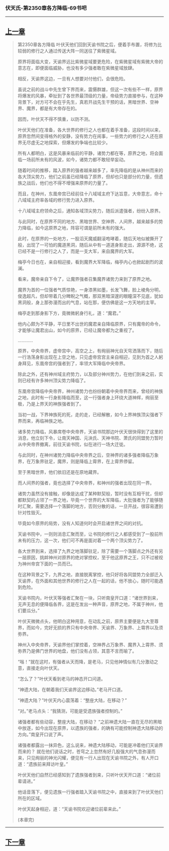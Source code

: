 ### 伏天氏-第2350章各方降临-69书吧

--------
[上一章](./f281d67b7afa6d038a8123d357b2e5f2.md)
--------


>
>
>
>第2350章各方降临
>叶伏天他们回到天谕书院之后，便着手布置，将修为比较弱的修行之人通过传送大阵一同送往了紫微星域。
>
>原界将面临大变，天谕界远比紫微星域要更危险，在紫微星域有紫微大帝的意志在，即便面临威胁，也没有多少强者敢在紫微星域放肆。
>
>相反，天谕界这边，一旦有人想要对付他们，会很危险。
>
>虽说之前的战斗中先生曾下界而来，震慑群雄，但这一次有些不一样，原界将爆发的风暴，牵扯到了各世界最顶级的力量，帝级势力直接参与，在这种背景下，对方可不会在乎先生，真若开战先生干预的话，黑暗世界、空神界、魔界，都是有大帝存在的。
>
>因而，叶伏天不得不慎重，以防不测。
>
>叶伏天他们在准备，各大世界的修行之人也都在着手准备，这段时间以来，原界忽然间变得格外的安静，没有势力在闹事，一些势力的修行之人还在原界无尽虚无之地探索，但爆发的争端也比较少。
>
>所有人都明白，这是风暴来临前的平静，诸势力都在等，原界之地，将会面临一场前所未有的风波，如今，诸势力都不敢轻举妄动。
>
>随着时间的推移，踏入原界的强者越来越多了，率先降临的是从神州而来的各大顶尖势力，他们之前虽已经降临了原界，但却也只是部分的力量，但遗族之战后，他们也不得不增强来原界的力量了。
>
>而且，在神州，东凰帝宫已经前往十八域域主府下达旨意，大帝意志，命十八域域主府率各域的修行势力进入原界。
>
>十八域域主府领命之后，通知各域顶尖势力，随后派遣强者，纷纷入原界。
>
>与此同时，在原界不同的地方、黑暗世界、空神界、人间界，越来越多的势力降临，如今这原界之地，阵容可谓是前所未有的强大。
>
>此时，在原界的一处地方，一股滔天魔威翻滚咆哮着，随后天地似被撕开了般，出现了一可怕的魔道黑洞，随后从中有一道道身影走出，源源不绝，这已经不是一行修行之人了，而是一支大军，来自魔界的大军。
>
>梅亭今日也在，亲自相迎接，看到魔界大军降临，梅亭内心也掀起剧烈的波澜。
>
>看来，魔帝亲自下令了，让魔界强者召集魔界诸势力来到了原界之地。
>
>魔界为首的一位强者气质惊艳，一身漆黑如墨，长发飞舞，脸上棱角分明，俊逸超凡，但却带着几分睥睨之气概，那双黑暗深邃的眼瞳深不见底，犹如黑洞般，身上那弥漫而出的气息，站在那，便仿佛是这一方天地的主宰。
>
>梅亭走到那身影下方，竟微微躬身行礼，道：“魔君。”
>
>他内心颇为不平静，平日里不出世的魔君亲自降临原界，只有魔帝的命令，才能够让魔君出山，如今的原界，已经让魔帝都为之重视了。
>
>…………
>
>原界，中央帝界，虚帝宫中，高空之上，有绚丽神光自天穹洒落而下，随后一行浩荡身影出现在上空之地，只见虚帝宫宫主亲自相迎，见到为首之人躬身拜见，东凰帝宫的强者到了，率领大军降临中央帝界。
>
>除此之外，还有神州域主府势力，以及部分神州势力，在他们到来之前，实则已经有许多神州顶尖势力降临了。
>
>东凰帝宫降临中央帝界，神州诸势力也纷纷朝着中央帝界而来，曾经的神族之地，此时有一行身影降临而至，这一行强者身上环绕大道神辉，绚丽至极，乃是上界天的神族强者到了。
>
>当初一战，下界神族死的死，走的走，已经解散，如今上界神族顶尖强者下界而来，再临神族之地。
>
>诸多势力降临，风暴席卷中央帝界，天谕书院那边叶伏天很快得到了这里的消息，他立刻下令，让南天神国、元泱氏、天神书院、萧氏的同盟势力暂时从中央帝界撤离，前往天谕书院，似在进行一场大迁徙。
>
>与此同时，在神州诸势力降临中央帝界之后，空神界的诸多强者降临万象界，在万象界驻足，魔界，则是降临上霄界，在上霄界停留。
>
>至于黑暗世界，他们依旧还是在原地藏界。
>
>而人间界的强者，竟也选择了中央帝界，和神州的强者出现在同一界。
>
>诸势力虽然没有接触，却像是达成了某种默契般，暂时没有互相干扰，但却都默契的占领了一界之地，毕竟一个世界的大军降临，大批强者为了能够随时汇聚，需要选择一个落脚的地方，否则分散的话，一旦开战，很容易遭到针对性毁灭。
>
>毕竟如今原界的局势，没有人知道何时会开启诸世界之间的对抗。
>
>天谕书院中，一则则消息汇聚而至，让书院的修行之人都感受到了一股前所未有的压力，这一次，他们可不再是面对着一个两个顶尖势力了。
>
>各大世界到来，选择了九界之地落脚驻足，除了需要一个落脚点之外还有另一层原因，挑衅神州对原界的绝对掌控权，至于他这原界之王，只不过被视为神州帝宫下面的一员而已。
>
>在这种背景之下，九界之地，直接脱离掌控，他只好将各同盟势力全部迁入天谕界，在外面和其他世界的修行之人在一起的话，他不放心，随时可能遇到危险。
>
>天谕书院内，叶伏天等强者汇聚在一块，只听南皇开口道：“诸世界到来，无声无息的便降临各界，这是在发出一种声音，原界之地，不属于神州，他们要瓜分。”
>
>叶伏天微微点头，他明白这种用意，在动乱之前，原界主要便是九大至尊界，而如今，完好无损的界只有中央帝界、天谕界、万象界、上霄界以及须弥界。
>
>神州入中央帝界，天谕界他们掌控着，空神界占万象界、魔界入上霄界、须弥界乃是佛门世界的地盘，他们没有占领，其意不言而喻了。
>
>“嗡！”就在这时，有强者从天而降，是老马，只见他神情似有几分激动之意，直接走向叶伏天。
>
>“怎么了？”叶伏天看到老马的神态开口问道。
>
>“神遗大陆，在朝着我们天谕界这边移动。”老马开口道。
>
>“神遗大陆？”叶伏天内心震荡着：“整座大陆，在移动？”
>
>“对。”老马点头：“我猜测，可能是受遗族强者控制的。”
>
>诸强者都有些动容，整座大陆，在移动？
>“之前神遗大陆一直在无尽的黑暗中放逐，如今出现在原界，以遗族的强者，的确有可能控制神遗大陆移动的方向。”南皇开口说了声。
>
>诸强者都露出一抹异色，这么说来，神遗大陆移动，可能是冲着他们天谕界而来的？
>就在他们说话之时，苍穹之上忽然有好几股强大的气息弥漫而来，只见绚丽的神光闪耀，便见有一行人出现在天谕书院之外，有人开口道：“遗族前来拜访叶皇。”
>
>叶伏天他们自然已经感知到了遗族强者到来，只听叶伏天开口道：“诸位前辈请进。”
>
>他话音落下，便见遗族一行强者踏入天谕书院之中，直接来到了叶伏天他们所在的区域。
>
>叶伏天起身相迎，道：“天谕书院欢迎诸位前辈来此。”
>
>(本章完)
>
>

--------
[下一章](./4e9acd90873d1521bca5573c64c78c49.md)
--------
